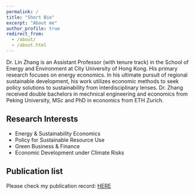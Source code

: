 ```yaml
---
permalink: /
title: "Short Bio"
excerpt: "About me"
author_profile: true
redirect_from: 
  - /about/
  - /about.html
---
```


Dr. Lin Zhang is an Assistant Professor (with tenure track) in the School of Energy and Environment at City University of Hong Kong. His primary research focuses on energy economics. In his ultimate pursuit of regional sustainable development, his work utilizes economic methods to seek policy solutions to sustainability from interdisciplinary lenses. Dr. Zhang received double bachelors in mechnical engineering and economics from Peking University, MSc and PhD in economics from ETH Zurich.

Research Interests
------
* Energy & Sustainability Economics
* Policy for Sustainable Resource Use 
* Green Business & Finance
* Economic Development under Climate Risks

Publication list
------
Please check my publication record: [HERE](https://lzhanghk.wixsite.com/econ/articles)

